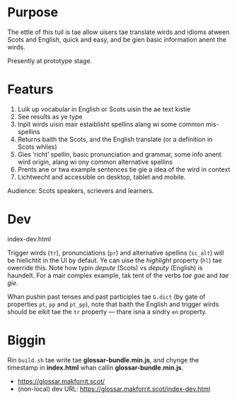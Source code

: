 # Purpose

The ettle of this tuil is tae allow uisers tae translate wirds and idioms atween Scots and English, quick and easy, and be gien basic information anent the wirds.

Presently at prototype stage.

# Featurs

1. Luik up vocabular in English or Scots uisin the ae text kistie
2. See results as ye type
3. Inpit wirds uisin mair estaiblisht spellins alang wi some common mis-spellins
4. Returns baith the Scots, and the English translate (or a definition in Scots whiles)
5. Gies ‘richt’ spellin, basic pronunciation and grammar, some info anent wird origin, alang wi ony common alternative spellins
6. Prents ane or twa example sentences tie gie a idea of the wird in context
5. Lichtwecht and accessible on desktop, tablet and mobile.

Audience: Scots speakers, scrievers and learners.

# Dev

index-dev.html

Trigger wirds (`tr`), pronunciations (`pr`) and alternative spellins (`sc_alt`) will be hielichtit in the UI by defaut. Ye can uise the *highlight* property (`hl`) tae owerride this. Note how typin *depute* (Scots) vs *deputy* (English) is haundelt. For a mair complex example, tak tent of the verbs *tae gae* and *tae gie*.

Whan pushin past tenses and past participles tae `G.dict` (by gate of properties `pt`, `pp` and `pt_pp`), note that baith the English and trigger wirds should be eikit tae the `tr` property — thare isna a sindry `en` property.

# Biggin

Rin `build.sh` tae write tae **glossar-bundle.min.js**, and chynge the timestamp in **index.html** whan callin **glossar-bundle.min.js**.

* https://glossar.makforrit.scot/
* (non-local) dev URL: https://glossar.makforrit.scot/index-dev.html
